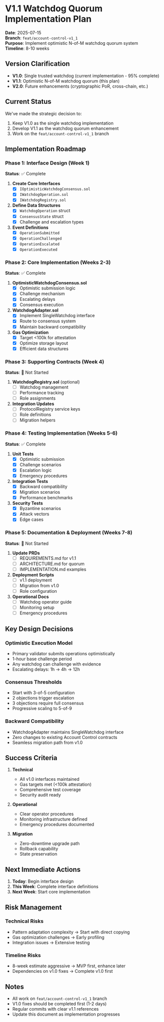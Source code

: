 # V1.1 Watchdog Quorum Implementation Plan

**Date**: 2025-07-15  
**Branch**: `feat/account-control-v1_1`  
**Purpose**: Implement optimistic N-of-M watchdog quorum system  
**Timeline**: 8-10 weeks

## Version Clarification

- **V1.0**: Single trusted watchdog (current implementation - 95% complete)
- **V1.1**: Optimistic N-of-M watchdog quorum (this plan)
- **V2.0**: Future enhancements (cryptographic PoR, cross-chain, etc.)

## Current Status

We've made the strategic decision to:
1. Keep V1.0 as the single watchdog implementation
2. Develop V1.1 as the watchdog quorum enhancement
3. Work on the `feat/account-control-v1_1` branch

## Implementation Roadmap

### Phase 1: Interface Design (Week 1)
**Status**: ✅ Complete

1. **Create Core Interfaces**
   - [x] `IOptimisticWatchdogConsensus.sol`
   - [x] `IWatchdogOperation.sol`
   - [x] `IWatchdogRegistry.sol`

2. **Define Data Structures**
   - [x] `WatchdogOperation` struct
   - [x] `ConsensusState` struct
   - [x] Challenge and escalation types

3. **Event Definitions**
   - [x] `OperationSubmitted`
   - [x] `OperationChallenged`
   - [x] `OperationEscalated`
   - [x] `OperationExecuted`

### Phase 2: Core Implementation (Weeks 2-3)
**Status**: ✅ Complete

1. **OptimisticWatchdogConsensus.sol**
   - [x] Optimistic submission logic
   - [x] Challenge mechanism
   - [x] Escalating delays
   - [x] Consensus execution

2. **WatchdogAdapter.sol**
   - [x] Implement SingleWatchdog interface
   - [x] Route to consensus system
   - [x] Maintain backward compatibility

3. **Gas Optimization**
   - [x] Target <100k for attestation
   - [x] Optimize storage layout
   - [x] Efficient data structures

### Phase 3: Supporting Contracts (Week 4)
**Status**: 🔴 Not Started

1. **WatchdogRegistry.sol** (optional)
   - [ ] Watchdog management
   - [ ] Performance tracking
   - [ ] Role assignments

2. **Integration Updates**
   - [ ] ProtocolRegistry service keys
   - [ ] Role definitions
   - [ ] Migration helpers

### Phase 4: Testing Implementation (Weeks 5-6)
**Status**: ✅ Complete

1. **Unit Tests**
   - [x] Optimistic submission
   - [x] Challenge scenarios
   - [x] Escalation logic
   - [x] Emergency procedures

2. **Integration Tests**
   - [x] Backward compatibility
   - [x] Migration scenarios
   - [x] Performance benchmarks

3. **Security Tests**
   - [x] Byzantine scenarios
   - [x] Attack vectors
   - [x] Edge cases

### Phase 5: Documentation & Deployment (Weeks 7-8)
**Status**: 🔴 Not Started

1. **Update PRDs**
   - [ ] REQUIREMENTS.md for v1.1
   - [ ] ARCHITECTURE.md for quorum
   - [ ] IMPLEMENTATION.md examples

2. **Deployment Scripts**
   - [ ] v1.1 deployment
   - [ ] Migration from v1.0
   - [ ] Role configuration

3. **Operational Docs**
   - [ ] Watchdog operator guide
   - [ ] Monitoring setup
   - [ ] Emergency procedures

## Key Design Decisions

### Optimistic Execution Model
- Primary validator submits operations optimistically
- 1-hour base challenge period
- Any watchdog can challenge with evidence
- Escalating delays: 1h → 4h → 12h

### Consensus Thresholds
- Start with 3-of-5 configuration
- 2 objections trigger escalation
- 3 objections require full consensus
- Progressive scaling to 5-of-9

### Backward Compatibility
- WatchdogAdapter maintains SingleWatchdog interface
- Zero changes to existing Account Control contracts
- Seamless migration path from v1.0

## Success Criteria

1. **Technical**
   - All v1.0 interfaces maintained
   - Gas targets met (<100k attestation)
   - Comprehensive test coverage
   - Security audit ready

2. **Operational**
   - Clear operator procedures
   - Monitoring infrastructure defined
   - Emergency procedures documented

3. **Migration**
   - Zero-downtime upgrade path
   - Rollback capability
   - State preservation

## Next Immediate Actions

1. **Today**: Begin interface design
2. **This Week**: Complete interface definitions
3. **Next Week**: Start core implementation

## Risk Management

### Technical Risks
- Pattern adaptation complexity → Start with direct copying
- Gas optimization challenges → Early profiling
- Integration issues → Extensive testing

### Timeline Risks
- 8-week estimate aggressive → MVP first, enhance later
- Dependencies on v1.0 fixes → Complete v1.0 first

## Notes

- All work on `feat/account-control-v1_1` branch
- V1.0 fixes should be completed first (1-2 days)
- Regular commits with clear v1.1 references
- Update this document as implementation progresses